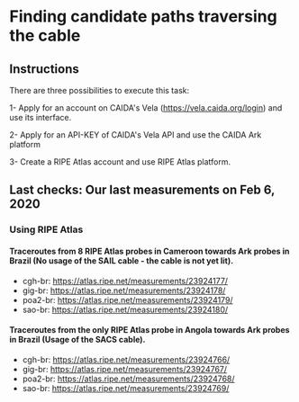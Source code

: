 
# Finding candidate paths traversing the cable

## Instructions

There are three possibilities to execute this task:

1- Apply for an account on CAIDA's Vela (https://vela.caida.org/login) and use its interface.

2- Apply for an API-KEY of CAIDA's Vela API and use the CAIDA Ark platform

3- Create a RIPE Atlas account and use RIPE Atlas platform.


## Last checks: Our last measurements on Feb 6, 2020

### Using RIPE Atlas

#### Traceroutes from 8 RIPE Atlas probes in Cameroon towards Ark probes in Brazil (No usage of the SAIL cable - the cable is not yet lit). 
* cgh-br: https://atlas.ripe.net/measurements/23924177/
* gig-br: https://atlas.ripe.net/measurements/23924178/
* poa2-br: https://atlas.ripe.net/measurements/23924179/
* sao-br: https://atlas.ripe.net/measurements/23924180/

#### Traceroutes from the only RIPE Atlas probe in Angola towards Ark probes in Brazil (Usage of the SACS cable). 
* cgh-br: https://atlas.ripe.net/measurements/23924766/
* gig-br: https://atlas.ripe.net/measurements/23924767/
* poa2-br: https://atlas.ripe.net/measurements/23924768/
* sao-br: https://atlas.ripe.net/measurements/23924769/



